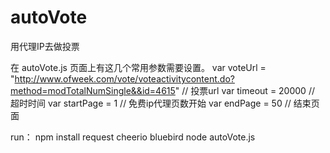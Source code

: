# autoVote
用代理IP去做投票

在 autoVote.js 页面上有这几个常用参数需要设置。
var voteUrl = "http://www.ofweek.com/vote/voteactivitycontent.do?method=modTotalNumSingle&&id=4615"  // 投票url
var timeout = 20000 // 超时时间
var startPage = 1  // 免费ip代理页数开始
var endPage = 50  // 结束页面


run： 
npm install request cheerio bluebird
node autoVote.js


